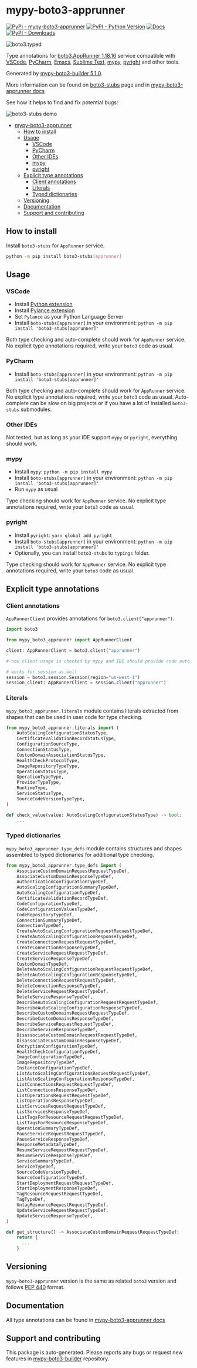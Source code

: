 <a id="mypy-boto3-apprunner"></a>

# mypy-boto3-apprunner

[![PyPI - mypy-boto3-apprunner](https://img.shields.io/pypi/v/mypy-boto3-apprunner.svg?color=blue)](https://pypi.org/project/mypy-boto3-apprunner)
[![PyPI - Python Version](https://img.shields.io/pypi/pyversions/mypy-boto3-apprunner.svg?color=blue)](https://pypi.org/project/mypy-boto3-apprunner)
[![Docs](https://img.shields.io/readthedocs/mypy-boto3-builder.svg?color=blue)](https://mypy-boto3-builder.readthedocs.io/)
[![PyPI - Downloads](https://img.shields.io/pypi/dw/mypy-boto3-apprunner?color=blue)](https://pypistats.org/packages/mypy-boto3-apprunner)

![boto3.typed](https://github.com/vemel/mypy_boto3_builder/raw/master/logo.png)

Type annotations for
[boto3.AppRunner 1.18.16](https://boto3.amazonaws.com/v1/documentation/api/1.18.16/reference/services/apprunner.html#AppRunner)
service compatible with [VSCode](https://code.visualstudio.com/),
[PyCharm](https://www.jetbrains.com/pycharm/),
[Emacs](https://www.gnu.org/software/emacs/),
[Sublime Text](https://www.sublimetext.com/),
[mypy](https://github.com/python/mypy),
[pyright](https://github.com/microsoft/pyright) and other tools.

Generated by
[mypy-boto3-builder 5.1.0](https://github.com/vemel/mypy_boto3_builder).

More information can be found on
[boto3-stubs](https://pypi.org/project/boto3-stubs/) page and in
[mypy-boto3-apprunner docs](https://vemel.github.io/boto3_stubs_docs/mypy_boto3_apprunner/)

See how it helps to find and fix potential bugs:

![boto3-stubs demo](https://github.com/vemel/mypy_boto3_builder/raw/master/demo.gif)

- [mypy-boto3-apprunner](#mypy-boto3-apprunner)
  - [How to install](#how-to-install)
  - [Usage](#usage)
    - [VSCode](#vscode)
    - [PyCharm](#pycharm)
    - [Other IDEs](#other-ides)
    - [mypy](#mypy)
    - [pyright](#pyright)
  - [Explicit type annotations](#explicit-type-annotations)
    - [Client annotations](#client-annotations)
    - [Literals](#literals)
    - [Typed dictionaries](#typed-dictionaries)
  - [Versioning](#versioning)
  - [Documentation](#documentation)
  - [Support and contributing](#support-and-contributing)

<a id="how-to-install"></a>

## How to install

Install `boto3-stubs` for `AppRunner` service.

```bash
python -m pip install boto3-stubs[apprunner]
```

<a id="usage"></a>

## Usage

<a id="vscode"></a>

### VSCode

- Install
  [Python extension](https://marketplace.visualstudio.com/items?itemName=ms-python.python)
- Install
  [Pylance extension](https://marketplace.visualstudio.com/items?itemName=ms-python.vscode-pylance)
- Set `Pylance` as your Python Language Server
- Install `boto-stubs[apprunner]` in your environment:
  `python -m pip install 'boto3-stubs[apprunner]'`

Both type checking and auto-complete should work for `AppRunner` service. No
explicit type annotations required, write your `boto3` code as usual.

<a id="pycharm"></a>

### PyCharm

- Install `boto-stubs[apprunner]` in your environment:
  `python -m pip install 'boto3-stubs[apprunner]'`

Both type checking and auto-complete should work for `AppRunner` service. No
explicit type annotations required, write your `boto3` code as usual.
Auto-complete can be slow on big projects or if you have a lot of installed
`boto3-stubs` submodules.

<a id="other-ides"></a>

### Other IDEs

Not tested, but as long as your IDE support `mypy` or `pyright`, everything
should work.

<a id="mypy"></a>

### mypy

- Install `mypy`: `python -m pip install mypy`
- Install `boto-stubs[apprunner]` in your environment:
  `python -m pip install 'boto3-stubs[apprunner]'`
- Run `mypy` as usual

Type checking should work for `AppRunner` service. No explicit type annotations
required, write your `boto3` code as usual.

<a id="pyright"></a>

### pyright

- Install `pyright`: `yarn global add pyright`
- Install `boto-stubs[apprunner]` in your environment:
  `python -m pip install 'boto3-stubs[apprunner]'`
- Optionally, you can install `boto3-stubs` to `typings` folder.

Type checking should work for `AppRunner` service. No explicit type annotations
required, write your `boto3` code as usual.

<a id="explicit-type-annotations"></a>

## Explicit type annotations

<a id="client-annotations"></a>

### Client annotations

`AppRunnerClient` provides annotations for `boto3.client("apprunner")`.

```python
import boto3

from mypy_boto3_apprunner import AppRunnerClient

client: AppRunnerClient = boto3.client("apprunner")

# now client usage is checked by mypy and IDE should provide code auto-complete

# works for session as well
session = boto3.session.Session(region="us-west-1")
session_client: AppRunnerClient = session.client("apprunner")
```

<a id="literals"></a>

### Literals

`mypy_boto3_apprunner.literals` module contains literals extracted from shapes
that can be used in user code for type checking.

```python
from mypy_boto3_apprunner.literals import (
    AutoScalingConfigurationStatusType,
    CertificateValidationRecordStatusType,
    ConfigurationSourceType,
    ConnectionStatusType,
    CustomDomainAssociationStatusType,
    HealthCheckProtocolType,
    ImageRepositoryTypeType,
    OperationStatusType,
    OperationTypeType,
    ProviderTypeType,
    RuntimeType,
    ServiceStatusType,
    SourceCodeVersionTypeType,
)

def check_value(value: AutoScalingConfigurationStatusType) -> bool:
    ...
```

<a id="typed-dictionaries"></a>

### Typed dictionaries

`mypy_boto3_apprunner.type_defs` module contains structures and shapes
assembled to typed dictionaries for additional type checking.

```python
from mypy_boto3_apprunner.type_defs import (
    AssociateCustomDomainRequestRequestTypeDef,
    AssociateCustomDomainResponseTypeDef,
    AuthenticationConfigurationTypeDef,
    AutoScalingConfigurationSummaryTypeDef,
    AutoScalingConfigurationTypeDef,
    CertificateValidationRecordTypeDef,
    CodeConfigurationTypeDef,
    CodeConfigurationValuesTypeDef,
    CodeRepositoryTypeDef,
    ConnectionSummaryTypeDef,
    ConnectionTypeDef,
    CreateAutoScalingConfigurationRequestRequestTypeDef,
    CreateAutoScalingConfigurationResponseTypeDef,
    CreateConnectionRequestRequestTypeDef,
    CreateConnectionResponseTypeDef,
    CreateServiceRequestRequestTypeDef,
    CreateServiceResponseTypeDef,
    CustomDomainTypeDef,
    DeleteAutoScalingConfigurationRequestRequestTypeDef,
    DeleteAutoScalingConfigurationResponseTypeDef,
    DeleteConnectionRequestRequestTypeDef,
    DeleteConnectionResponseTypeDef,
    DeleteServiceRequestRequestTypeDef,
    DeleteServiceResponseTypeDef,
    DescribeAutoScalingConfigurationRequestRequestTypeDef,
    DescribeAutoScalingConfigurationResponseTypeDef,
    DescribeCustomDomainsRequestRequestTypeDef,
    DescribeCustomDomainsResponseTypeDef,
    DescribeServiceRequestRequestTypeDef,
    DescribeServiceResponseTypeDef,
    DisassociateCustomDomainRequestRequestTypeDef,
    DisassociateCustomDomainResponseTypeDef,
    EncryptionConfigurationTypeDef,
    HealthCheckConfigurationTypeDef,
    ImageConfigurationTypeDef,
    ImageRepositoryTypeDef,
    InstanceConfigurationTypeDef,
    ListAutoScalingConfigurationsRequestRequestTypeDef,
    ListAutoScalingConfigurationsResponseTypeDef,
    ListConnectionsRequestRequestTypeDef,
    ListConnectionsResponseTypeDef,
    ListOperationsRequestRequestTypeDef,
    ListOperationsResponseTypeDef,
    ListServicesRequestRequestTypeDef,
    ListServicesResponseTypeDef,
    ListTagsForResourceRequestRequestTypeDef,
    ListTagsForResourceResponseTypeDef,
    OperationSummaryTypeDef,
    PauseServiceRequestRequestTypeDef,
    PauseServiceResponseTypeDef,
    ResponseMetadataTypeDef,
    ResumeServiceRequestRequestTypeDef,
    ResumeServiceResponseTypeDef,
    ServiceSummaryTypeDef,
    ServiceTypeDef,
    SourceCodeVersionTypeDef,
    SourceConfigurationTypeDef,
    StartDeploymentRequestRequestTypeDef,
    StartDeploymentResponseTypeDef,
    TagResourceRequestRequestTypeDef,
    TagTypeDef,
    UntagResourceRequestRequestTypeDef,
    UpdateServiceRequestRequestTypeDef,
    UpdateServiceResponseTypeDef,
)

def get_structure() -> AssociateCustomDomainRequestRequestTypeDef:
    return {
      ...
    }
```

<a id="versioning"></a>

## Versioning

`mypy-boto3-apprunner` version is the same as related `boto3` version and
follows [PEP 440](https://www.python.org/dev/peps/pep-0440/) format.

<a id="documentation"></a>

## Documentation

All type annotations can be found in
[mypy-boto3-apprunner docs](https://vemel.github.io/boto3_stubs_docs/mypy_boto3_apprunner/)

<a id="support-and-contributing"></a>

## Support and contributing

This package is auto-generated. Please reports any bugs or request new features
in [mypy-boto3-builder](https://github.com/vemel/mypy_boto3_builder/issues/)
repository.
